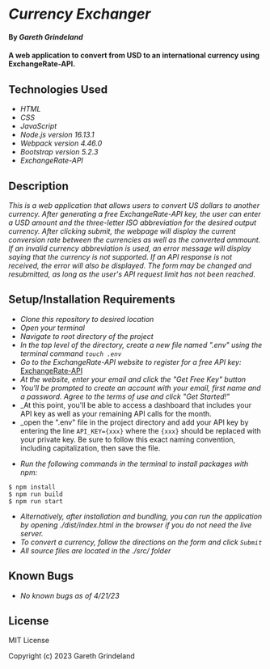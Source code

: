 # _Currency Exchanger_

#### By _**Gareth Grindeland**_

#### A web application to convert from USD to an international currency using ExchangeRate-API.

## Technologies Used

* _HTML_
* _CSS_
* _JavaScript_
* _Node.js version 16.13.1_
* _Webpack version 4.46.0_
* _Bootstrap version 5.2.3_
* _ExchangeRate-API_


## Description

_This is a web application that allows users to convert US dollars to another currency. After generating a free ExchangeRate-API key, the user can enter a USD amount and the three-letter ISO abbreviation for the desired output currency. After clicking submit, the webpage will display the current conversion rate between the currencies as well as the converted ammount. If an invalid currency abbreviation is used, an error message will display saying that the currency is not supported. If an API response is not received, the error will also be displayed. The form may be changed and resubmitted, as long as the user's API request limit has not been reached._

## Setup/Installation Requirements

* _Clone this repository to desired location_
* _Open your terminal_
* _Navigate to root directory of the project_
* _In the top level of the directory, create a new file named ".env" using the terminal command ```touch .env```_
* _Go to the ExchangeRate-API website to register for a free API key:_
[ExchangeRate-API](https://www.exchangerate-api.com/)
* _At the website, enter your email and click the "Get Free Key" button_
* _You'll be prompted to create an account with your email, first name and a password. Agree to the terms of use and click "Get Started!"_
* _At this point, you'll be able to access a dashboard that includes your API key as well as your remaining API calls for the month.
* _open the ".env" file in the project directory and add your API key by entering the line ```API_KEY={xxx}``` where the ```{xxx}``` should be replaced with your private key. Be sure to follow this exact naming convention, including capitalization, then save the file. 
<!-- create new file named ".env" -->
<!-- go to "url" -->
<!-- make an account -->
<!-- get API key -->
<!-- open .env file paste in this line "API_KEY={xxx}" where {xxx} is replaced with API key from website -->

* _Run the following commands in the terminal to install packages with npm:_
```
$ npm install
$ npm run build
$ npm run start
```
* _Alternatively, after installation and bundling, you can run the application by opening ./dist/index.html in the browser if you do not need the live server._
* _To convert a currency, follow the directions on the form and click ```Submit```_
* _All source files are located in the ./src/ folder_


## Known Bugs

* _No known bugs as of 4/21/23_

## License

MIT License

Copyright (c) 2023 Gareth Grindeland